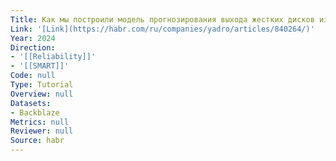 ```yaml
---
Title: Как мы построили модель прогнозирования выхода жестких дисков из строя
Link: '[Link](https://habr.com/ru/companies/yadro/articles/840264/)'
Year: 2024
Direction:
- '[[Reliability]]'
- '[[SMART]]'
Code: null
Type: Tutorial
Overview: null
Datasets:
- Backblaze
Metrics: null
Reviewer: null
Source: habr
---
```



